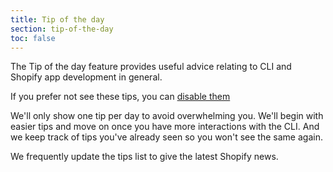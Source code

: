 ```yaml
---
title: Tip of the day
section: tip-of-the-day
toc: false
---
```

The Tip of the day feature provides useful advice relating to CLI and Shopify app development in general.

If you prefer not see these tips, you can [disable them](https://shopify.github.io/shopify-app-cli/core/#tipoftheday)

We'll only show one tip per day to avoid overwhelming you. We'll begin with easier tips and move on once you have more interactions with the CLI. And we keep track of tips you've already seen so you won't see the same again.

We frequently update the tips list to give the latest Shopify news.
